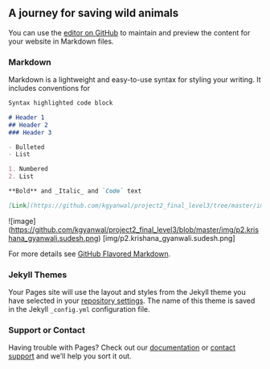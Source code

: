## A journey for saving wild animals

You can use the [editor on GitHub](https://github.com/kgyanwal/project2_final_level3/edit/gh-pages/index.md) to maintain and preview the content for your website in Markdown files.


### Markdown

Markdown is a lightweight and easy-to-use syntax for styling your writing. It includes conventions for

```markdown
Syntax highlighted code block

# Header 1
## Header 2
### Header 3

- Bulleted
- List

1. Numbered
2. List

**Bold** and _Italic_ and `Code` text

[Link](https://github.com/kgyanwal/project2_final_level3/tree/master/img/) and
```
![image]
(https://github.com/kgyanwal/project2_final_level3/blob/master/img/p2.krishana_gyanwali.sudesh.png)
[img/p2.krishana_gyanwali.sudesh.png]

For more details see [GitHub Flavored Markdown](https://guides.github.com/features/mastering-markdown/).

### Jekyll Themes

Your Pages site will use the layout and styles from the Jekyll theme you have selected in your [repository settings](https://github.com/kgyanwal/project2_final_level3/settings). The name of this theme is saved in the Jekyll `_config.yml` configuration file.

### Support or Contact

Having trouble with Pages? Check out our [documentation](https://docs.github.com/categories/github-pages-basics/) or [contact support](https://github.com/contact) and we’ll help you sort it out.
